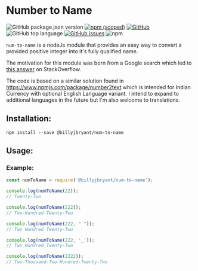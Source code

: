 # Number to Name
![GitHub package.json version](https://img.shields.io/github/package-json/v/billyjbryant/num-to-name?style=flat-square) [![npm (scoped)](https://img.shields.io/npm/v/@billyjbryant/num-to-name?color=blue&style=flat-square)](https://www.npmjs.com/package/@billyjbryant/num-to-name) [![GitHub](https://img.shields.io/github/license/billyjbryant/num-to-name?style=flat-square)](./LICENSE) ![GitHub top language](https://img.shields.io/github/languages/top/billyjbryant/num-to-name?style=flat-square) [![GitHub issues](https://img.shields.io/github/issues/billyjbryant/num-to-name?style=flat-square)](https://github.com/billyjbryant/num-to-name/issues) ![npm](https://img.shields.io/npm/dt/@billyjbryant/num-to-name?style=flat-square)

`num-to-name` is a nodeJs module that provides an easy way to convert a provided positive integer into it's fully qualified name. 

The motivation for this module was born from a Google search which led to [this answer](https://stackoverflow.com/a/23105974/13387374) on StackOverflow. 

The code is based on a similar solution found in https://www.npmjs.com/package/number2text which is intended for Indian Currency with optional English Language variant. I intend to expand to additional languages in the future but I'm also welcome to translations. 

## Installation:
`npm install --save @billyjbryant/num-to-name`
## Usage:


### Example:

```js
const numToName = require('@billyjbryant/num-to-name');

console.log(numToName(22));
// Twenty-Two

console.log(numToName(222));
// Two-Hundred-Twenty-Two

console.log(numToName(222, " "));
// Two Hundred Twenty-Two

console.log(numToName(222, '_'));
// Two_Hundred_Twenty-Two

console.log(numToName(2222));
// Two-Thousand-Two-Hundred-Twenty-Two
```

